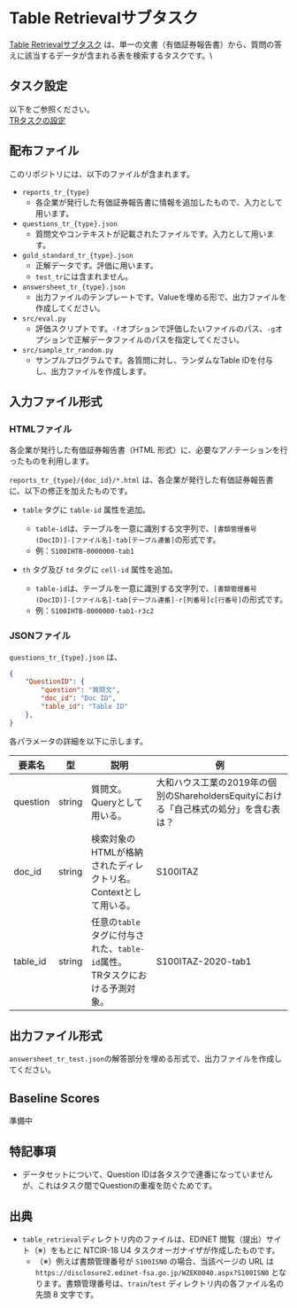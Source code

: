 # Table Retrievalサブタスク
[Table Retrievalサブタスク](https://sites.google.com/view/ntcir18-u4/subtasks/table-retrieval?authuser=0, "Table Retrieval") は、単一の文書（有価証券報告書）から、質問の答えに該当するデータが含まれる表を検索するタスクです。\

## タスク設定
以下をご参照ください。\
[TRタスクの設定](https://sites.google.com/view/ntcir18-u4/subtasks/table-retrieval?authuser=0, "Table Retrieval")

## 配布ファイル
このリポジトリには、以下のファイルが含まれます。
- `reports_tr_{type}`
    - 各企業が発行した有価証券報告書に情報を追加したもので、入力として用います。
- `questions_tr_{type}.json`
    - 質問文やコンテキストが記載されたファイルです。入力として用います。
- `gold_standard_tr_{type}.json`
    - 正解データです。評価に用います。
    - `test_tr`には含まれません。
- `answersheet_tr_{type}.json`
    - 出力ファイルのテンプレートです。Valueを埋める形で、出力ファイルを作成してください。
- `src/eval.py`
    - 評価スクリプトです。`-f`オプションで評価したいファイルのパス、`-g`オプションで正解データファイルのパスを指定してください。
- `src/sample_tr_random.py`
    - サンプルプログラムです。各質問に対し、ランダムなTable IDを付与し、出力ファイルを作成します。

## 入力ファイル形式
### HTMLファイル
各企業が発行した有価証券報告書（HTML 形式）に、必要なアノテーションを行ったものを利用します。

`reports_tr_{type}/{doc_id}/*.html` は、各企業が発行した有価証券報告書に、以下の修正を加えたものです。

- `table` タグに `table-id` 属性を追加。
    - `table-id`は、テーブルを一意に識別する文字列で、`[書類管理番号(DocID)]-[ファイル名]-tab[テーブル連番]`の形式です。
    - 例：`S100IHTB-0000000-tab1`

- `th` タグ及び `td` タグに `cell-id` 属性を追加。
    - `table-id`は、テーブルを一意に識別する文字列で、`[書類管理番号(DocID)]-[ファイル名]-tab[テーブル連番]-r[列番号]c[行番号]`の形式です。
    - 例：`S100IHTB-0000000-tab1-r3c2`

### JSONファイル
`questions_tr_{type}.json` は、

```json
{
    "QuestionID": {
        "question": "質問文",
        "doc_id": "Doc ID",
        "table_id": "Table ID"
    },
}
```

各パラメータの詳細を以下に示します。

| 要素名 | 型 | 説明 | 例 |
| --- | --- | --- | --- |
| question | string | 質問文。Queryとして用いる。 | 大和ハウス工業の2019年の個別のShareholdersEquityにおける「自己株式の処分」を含む表は？ |
| doc_id | string | 検索対象のHTMLが格納されたディレクトリ名。 <br> Contextとして用いる。 | S100ITAZ |
| table_id | string | 任意の`table`タグに付与された、`table-id`属性。 <br> TRタスクにおける予測対象。 | S100ITAZ-2020-tab1 |

## 出力ファイル形式
`answersheet_tr_test.json`の解答部分を埋める形式で、出力ファイルを作成してください。

## Baseline Scores
準備中

## 特記事項
- データセットについて、Question IDは各タスクで連番になっていませんが、これはタスク間でQuestionの重複を防ぐためです。

## 出典
- `table_retrieval`ディレクトリ内のファイルは、EDINET 閲覧（提出）サイト（※）をもとに NTCIR-18 U4 タスクオーガナイザが作成したものです。
    - （※）例えば書類管理番号が `S100ISN0` の場合、当該ページの URL は `https://disclosure2.edinet-fsa.go.jp/WZEK0040.aspx?S100ISN0` となります。書類管理番号は、`train`/`test` ディレクトリ内の各ファイル名の先頭 8 文字です。
